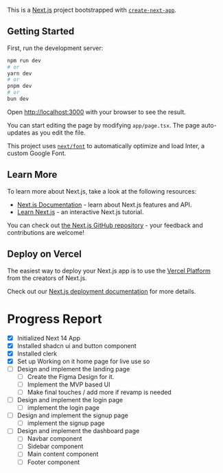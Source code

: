 This is a [Next.js](https://nextjs.org/) project bootstrapped with [`create-next-app`](https://github.com/vercel/next.js/tree/canary/packages/create-next-app).

## Getting Started

First, run the development server:

```bash
npm run dev
# or
yarn dev
# or
pnpm dev
# or
bun dev
```

Open [http://localhost:3000](http://localhost:3000) with your browser to see the result.

You can start editing the page by modifying `app/page.tsx`. The page auto-updates as you edit the file.

This project uses [`next/font`](https://nextjs.org/docs/basic-features/font-optimization) to automatically optimize and load Inter, a custom Google Font.

## Learn More

To learn more about Next.js, take a look at the following resources:

- [Next.js Documentation](https://nextjs.org/docs) - learn about Next.js features and API.
- [Learn Next.js](https://nextjs.org/learn) - an interactive Next.js tutorial.

You can check out [the Next.js GitHub repository](https://github.com/vercel/next.js/) - your feedback and contributions are welcome!

## Deploy on Vercel

The easiest way to deploy your Next.js app is to use the [Vercel Platform](https://vercel.com/new?utm_medium=default-template&filter=next.js&utm_source=create-next-app&utm_campaign=create-next-app-readme) from the creators of Next.js.

Check out our [Next.js deployment documentation](https://nextjs.org/docs/deployment) for more details.


# Progress Report 
- [x] Initialized Next 14 App
- [x] Installed shadcn ui and button component
- [x] Installed clerk
- [x] Set up Working on it home page for live use so 
- [ ] Design and implement the landing page
    - [ ] Create the Figma Design for it.
    - [ ] Implement the MVP based UI
    - [ ] Make final touches / add more if revamp is needed
- [ ] Design and implement the login page
    - [ ] implement the login page
- [ ] Design and implement the signup page
    - [ ] implement the signup page
- [ ] Design and implement the dashboard page
    - [ ] Navbar component
    - [ ] Sidebar component
    - [ ] Main content component
    - [ ] Footer component
